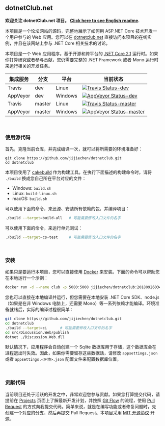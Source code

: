 dotnetClub.net
----------------------

**欢迎关注 dotnetClub.net 项目。 [Click here to see English readme](https://github.com/jijiechen/dotnetclub/blob/dev/readme-en.md).**

本项目是一个论坛网站的源码，完整地展示了如何用 ASP.NET Core 技术开发一个用户参与的 Web 应用。您可以在 [dotnetclub.net](http://dotnetclub.net) 直接访问本项目的在线实例，并且在该网站上参与 .NET Core 相关技术的讨论。

本项目是一个 Web 应用程序，基于开源和跨平台的 [.NET Core 2.1](https://www.microsoft.com/net/download/dotnet-core/2.1) 运行时。如果你打算研究或者参与贡献，您仍需要完整的 .NET Framework 或者 Mono 运行时来运行相关的开发任务。 


| 集成服务      | 分支            | 平台       | 当前状态                                                                                                                                                                                             |
|-------------|----------------|----------------|----------------------------------------------------------------------------------------------------------------------------------------------------------------------------------------------------|
| Travis      | dev            | Linux          | [![Travis Status-dev](https://travis-ci.org/jijiechen/dotnetclub.svg?branch=dev)](https://travis-ci.org/jijiechen/dotnetclub/branches)                                                       |
| AppVeyor    | dev            | Windows        | [![AppVeyor Status-dev](https://ci.appveyor.com/api/projects/status/pecgpkageltpj13x/branch/dev?svg=true)](https://ci.appveyor.com/project/jijiechen/dotnetclub/branch/dev)                     |
| Travis      | master         | Linux          | [![Travis Status-master](https://travis-ci.org/jijiechen/dotnetclub.svg?branch=master)](https://travis-ci.org/jijiechen/dotnetclub/branches)                                                 |
| AppVeyor    | master         | Windows        | [![AppVeyor Status-master](https://ci.appveyor.com/api/projects/status/pecgpkageltpj13x/branch/master?svg=true)](https://ci.appveyor.com/project/jijiechen/dotnetclub/branch/master)            |


&nbsp;


### 使用源代码


首先，克隆当前仓库，并完成编译一次，就可以将所需要的环境准备好：


``` 
git clone https://github.com/jijiechen/dotnetclub.git
cd dotnetclub
```

本项目使用了 [cakebuild](https://cakebuild.net) 作为构建工具。在执行下面描述的构建命令时，请将 `./build` 换成您自己所在平台对应的文件：

* Windows: `build.sh`
* Linux: `build-linux.sh`
* macOS: `build.sh`

可以使用下面的命令，来还源、安装所有依赖的包，并编译项目：

```sh
./build --target=build-all   # 可能需要修改入口文件的名字
```

可以使用下面的命令，来运行单元测试：

```sh
./build --target=cs-test     # 可能需要修改入口文件的名字
```

&nbsp;

### 安装


如果只是要运行本项目，您可以直接使用 [Docker](https://www.docker.com/) 来安装。下面的命令可以帮助您在本地运行一个示例：

```sh
docker run -d --name club -p 5000:5000 jijiechen/dotnetclub:201809260349
```

您也可以直接在本地编译并运行，但您需要在本地安装 .NET Core SDK、node.js （如果是在非 Windows 电脑上，还需要 Mono）等一系列依赖才能编译。环境准备就绪后，实际的编译过程很简单：


```sh
git clone https://github.com/jijiechen/dotnetclub.git
cd dotnetclub
./build --target=ci      # 可能需要修改入口文件的名字
cd src/Discussion.Web/publish
dotnet ./Discussion.Web.dll
```

默认情况下，应用程序会自动创建一个 Sqlite 数据库用于存储，这个数据库会在进程退出时失效。因此，如果你需要留存这些数据话，请修改 `appsettings.json` 或者 `appsettings.<环境>.json` 配置文件来配置数据库位置。

&nbsp;

### 贡献代码

当前项目还处于活跃的开发之中，非常欢迎您参与贡献。如果您打算提交代码，请提前在 [Projects](https://github.com/jijiechen/dotnetclub/projects) 页面上了解最新开发计划，并按照 [Git Flow](http://nvie.com/posts/a-successful-git-branching-model/) 的流程，使用 [Pull Request](https://help.github.com/articles/about-pull-requests/) 的方式向我提交代码。简单来说，就是在编写功能或者修复问题时，先创建一个对应的分支，然后再提交 Pull Request。本项目采用 [MIT 开源协议](https://opensource.org/licenses/MIT) 开源。

&nbsp;

&nbsp;